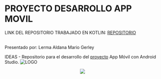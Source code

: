 # PROYECTO DESARROLLO APP MOVIL

LINK DEL REPOSITORIO TRABAJADO EN KOTLIN:  [REPOSITORIO](https://github.com/Mlermaa/App_Techdesk.git)

  
 <br>
  Presentado por: Lerma Aldana Mario Gerley
  <br>



 IDEAS - Repositorio para el desarrollo del [proyecto](https://github.com/Mlermaa/Proyecto_App_Movil/blob/main/docs/1.%20Ideas%20Proyecto.md)
  App Móvil con Android Studio.
  ![LOGO](https://github.com/Mlermaa/Proyecto_App_Movil/assets/114120562/be947d16-a5fb-443a-aa35-ac08e26b8462)
<p align="center">
  <img src="https://img.freepik.com/vector-gratis/ilustracion-concepto-aplicaciones-moviles_114360-690.jpg">
</p>
